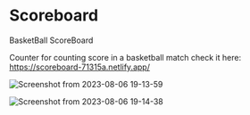 # Scoreboard
BasketBall ScoreBoard

Counter for counting score in a basketball match
check it here: https://scoreboard-71315a.netlify.app/

![Screenshot from 2023-08-06 19-13-59](https://github.com/mkamran093/Scoreboard/assets/95133644/bc06d959-01c1-47fa-8b53-e956515bb72f)


![Screenshot from 2023-08-06 19-14-38](https://github.com/mkamran093/Scoreboard/assets/95133644/0b75baa6-8e79-41cd-b13b-39718dba9d12)

